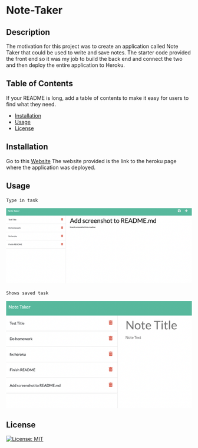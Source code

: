 # Note-Taker

## Description
The motivation for this project was to create an application called Note Taker that could be used to write and save notes. The starter code provided the front end so it was my job to build the back end and connect the two and then deploy the entire application to Heroku.

## Table of Contents 

If your README is long, add a table of contents to make it easy for users to find what they need.

- [Installation](#installation)
- [Usage](#usage)
- [License](#license)

## Installation
Go to this [Website](https://note-taker20.herokuapp.com/notes)
The website provided is the link to the heroku page where the application was deployed.

## Usage
`Type in task` <br>

![entry of task](assets/saved2.png)


`Shows saved task` <br>

![saved task](assets/saved.png)

## License

[![License: MIT](https://img.shields.io/badge/License-MIT-yellow.svg)](https://opensource.org/licenses/MIT)

